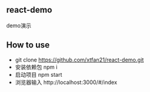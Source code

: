 ## react-demo
demo演示

## How to use
   - git clone https://github.com/xtfan21/react-demo.git
   - 安装依赖包 npm i
   - 启动项目 npm start
   - 浏览器输入 http://localhost:3000/#/index
   
   
